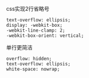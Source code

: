 css实现2行省略号
```
text-overflow: ellipsis; 
display: -webkit-box;  
-webkit-line-clamp: 2;  
-webkit-box-orient: vertical; 
```
单行更简洁
```
overflow: hidden; 
text-overflow: ellipsis; 
white-space: nowrap;
```

